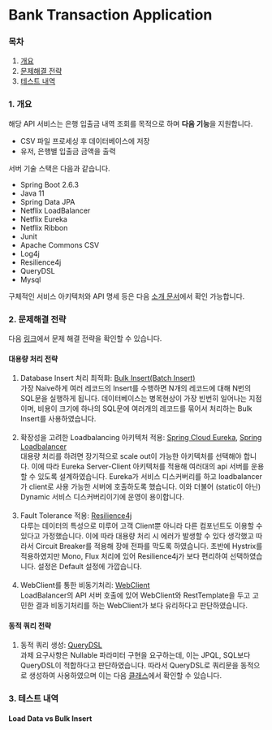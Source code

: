 # Bank Transaction Application

### 목차
1. [개요](#1-개요)
2. [문제해결 전략](#2-문제-해결-전략)
3. [테스트 내역](#3-테스트-내역)

### 1. 개요

해당 API 서비스는 은행 입출금 내역 조회를 목적으로 하며 **다음 기능**을 지원합니다.

* CSV 파일 프로세싱 후 데이터베이스에 저장
* 유저, 은행별 입출금 금액을 출력

서버 기술 스택은 다음과 같습니다.

* Spring Boot 2.6.3
* Java 11
* Spring Data JPA
* Netflix LoadBalancer
* Netflix Eureka
* Netflix Ribbon
* Junit
* Apache Commons CSV
* Log4j
* Resilience4j
* QueryDSL
* Mysql

구체적인 서비스 아키텍처와 API 명세 등은 다음 [소개 문서](docs/1.Introduction.md)에서 확인 가능합니다.

### 2. 문제해결 전략

다음 [링크](docs/2.ProblemSolving.md)에서 문제 해결 전략을 확인할 수 있습니다.

#### 대용량 처리 전략

1. Database Insert 처리 최적화: <u>Bulk Insert(Batch Insert)</u></br>
가장 Naive하게 여러 레코드의 Insert를 수행하면 N개의 레코드에 대해 N번의 SQL문을 실행하게 됩니다.
데이터베이스는 병목현상이 가장 빈번히 일어나는 지점이며, 비용이 크기에 하나의 SQL문에 여러개의 레코드를 묶어서 처리하는 Bulk Insert를 사용하였습니다.</br></br>
2. 확장성을 고려한 Loadbalancing 아키텍처 적용: <u>Spring Cloud Eureka</u>, <u>Spring Loadbalancer</u></br>
대용량 처리를 하려면 장기적으로 scale out이 가능한 아키텍처를 선택해야 합니다.
이에 따라 Eureka Server-Client 아키텍처를 적용해 여러대의 api 서버를 운용할 수 있도록 설계하였습니다.
Eureka가 서비스 디스커버리를 하고 loadbalancer가 client로 사용 가능한 서버에 호출하도록 했습니다.
이와 더불어 (static이 아닌) Dynamic 서비스 디스커버리이기에 운영이 용이합니다.</br></br>
3. Fault Tolerance 적용: <u>Resilience4j</u></br>
다루는 데이터의 특성으로 미루어 고객 Client뿐 아니라 다른 컴포넌트도 이용할 수 있다고 가정했습니다.
이에 따라 대용량 처리 시 에러가 발생할 수 있다 생각했고 따라서 Circuit Breaker를 적용해 장애 전파를 막도록 하였습니다.
초반에 Hystrix를 적용하였지만 Mono, Flux 처리에 있어 Resilience4j가 보다 편리하여 선택하였습니다. 설정은 Default 설정에 가깝습니다.</br></br>
4. WebClient를 통한 비동기처리: <u>WebClient</u></br>
LoadBalancer의 API 서버 호출에 있어 WebClient와 RestTemplate을 두고 고민한 결과 비동기처리를 하는 WebClient가 보다 유리하다고 판단하였습니다.

#### 동적 쿼리 전략
1. 동적 쿼리 생성: <u>QueryDSL</u></br>
과제 요구사항은 Nullable 파라미터 구현을 요구하는데, 이는 JPQL, SQL보다 QueryDSL이 적합하다고 판단하였습니다.
따라서 QueryDSL로 쿼리문을 동적으로 생성하여 사용하였으며 이는 다음 [클래스](./bank-transaction/src/main/java/com/BankTransactionApp/BankTransactionApp/web/banktransaction/repository/BankTransactionQueryRepository.java)에서 확인할 수 있습니다.

### 3. 테스트 내역

#### Load Data vs Bulk Insert